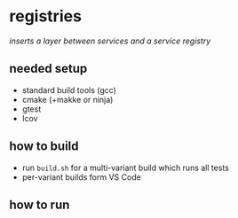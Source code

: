 # registries

*inserts a layer between services and a service registry*

## needed setup
* standard build tools (gcc)
* cmake (+makke or ninja)
* gtest
* lcov

## how to build
* run `build.sh` for a multi-variant build which runs all tests
* per-variant builds form VS Code

## how to run